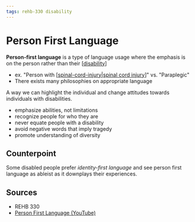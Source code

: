 ```yaml
---
tags: rehb-330 disability
---
```


# Person First Language

**Person-first language** is a type of language usage where the emphasis is on the person rather than their [[disability]]

- ex. "Person with [[spinal-cord-injury|spinal cord injury]]" vs. "Paraplegic"
- There exists many philosophies on appropriate language

A way we can highlight the individual and change attitudes towards individuals with disabilities.

- emphasize abilities, not limitations
- recognize people for who they are
- never equate people with a disability
- avoid negative words that imply tragedy
- promote understanding of diversity

## Counterpoint

Some disabled people prefer _identity-first language_ and see person first language as ableist as it downplays their experiences.

## Sources

- REHB 330
- [Person First Language (YouTube)](https://youtu.be/U-q8ScJ51G0)

[//begin]: # "Autogenerated link references for markdown compatibility"
[disability]: disability "Disability"
[spinal-cord-injury|spinal cord injury]: spinal-cord-injury "Spinal cord injury"
[//end]: # "Autogenerated link references"
